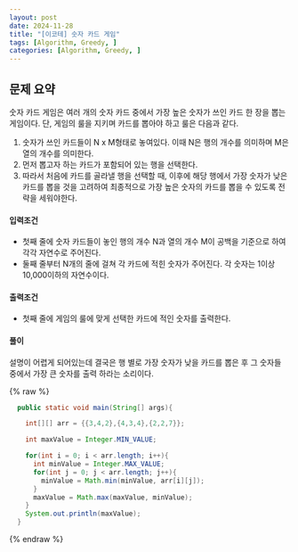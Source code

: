 ```yaml
---
layout: post
date: 2024-11-28
title: "[이코테] 숫자 카드 게임"
tags: [Algorithm, Greedy, ]
categories: [Algorithm, Greedy, ]
---
```



## 문제 요약


숫자 카드 게임은 여러 개의 숫자 카드 중에서 가장 높은 숫자가 쓰인 카드 한 장을 뽑는 게임이다. 단, 게임의 룰을 지키며 카드를 뽑아야 하고 룰은 다음과 같다. 

1. 숫자가 쓰인 카드들이 N x M형태로 놓여있다. 이때 N은 행의 개수를 의미하며 M은 열의 개수를 의미한다.
2. 먼저 뽑고자 하는 카드가 포함되어 있는 행을 선택한다.
3. 따라서 처음에 카드를 골라낼 행을 선택할 때, 이후에 해당 행에서 가장 숫자가 낮은 카드를 뽑을 것을 고려하여 최종적으로 가장 높은 숫자의 카드를 뽑을 수 있도록 전략을 세워야한다.

#### 입력조건

- 첫째 줄에 숫자 카드들이 놓인 행의 개수 N과 열의 개수 M이 공백을 기준으로 하여 각각 자연수로 주어진다.
- 둘째 줄부터 N개의 줄에 걸쳐 각 카드에 적힌 숫자가 주어진다. 각 숫자는 1이상 10,000이하의 자연수이다.

#### 출력조건

- 첫째 줄에 게임의 룰에 맞게 선택한 카드에 적인 숫자를 출력한다.

#### 풀이


설명이 어렵게 되어있는데 결국은 행 별로 가장 숫자가 낮을 카드를 뽑은 후 그 숫자들 중에서 가장 큰 숫자를 출력 하라는 소리이다. 



{% raw %}
```java
  public static void main(String[] args){

    int[][] arr = {{3,4,2},{4,3,4},{2,2,7}};

    int maxValue = Integer.MIN_VALUE;

    for(int i = 0; i < arr.length; i++){
      int minValue = Integer.MAX_VALUE;
      for(int j = 0; j < arr.length; j++){
        minValue = Math.min(minValue, arr[i][j]);
      }
      maxValue = Math.max(maxValue, minValue);
    }
    System.out.println(maxValue);
  }
```
{% endraw %}


